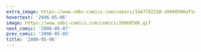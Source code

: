 ```yaml
---
extra_image: https://www.smbc-comics.com/comics/1447782158-20060506after.png
hovertext: '2006-05-06'
image: https://www.smbc-comics.com/comics/20060506.gif
next_comic: '2006-05-07'
prev_comic: '2006-05-05'
title: '2006-05-06'
---
```



